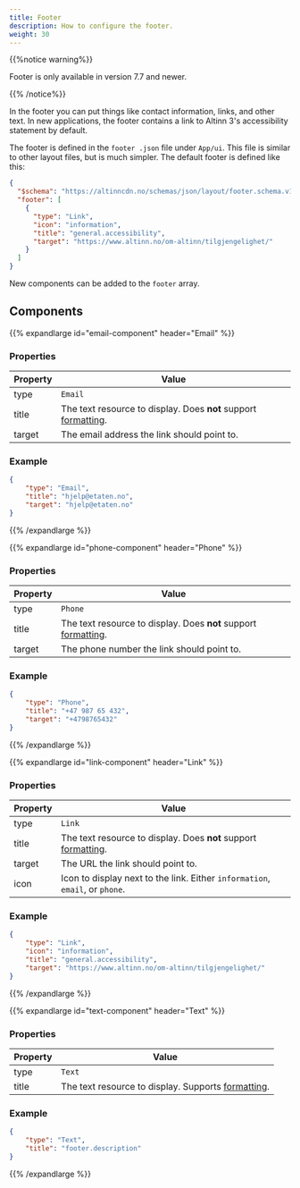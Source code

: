 ```yaml
---
title: Footer
description: How to configure the footer.
weight: 30
---
```


{{%notice warning%}}

Footer is only available in version 7.7 and newer.

{{% /notice%}}

In the footer you can put things like contact information, links, and other text. In new applications, the footer contains a link to Altinn 3's accessibility statement by default.

The footer is defined in the `footer .json` file under `App/ui`. This file is similar to other layout files, but is much simpler. The default footer is defined like this:

```json
{
  "$schema": "https://altinncdn.no/schemas/json/layout/footer.schema.v1.json",
  "footer": [
    {
      "type": "Link",
      "icon": "information",
      "title": "general.accessibility",
      "target": "https://www.altinn.no/om-altinn/tilgjengelighet/"
    }
  ]
}
```

New components can be added to the `footer` array.

## Components

{{% expandlarge id="email-component" header="Email" %}}

### Properties

| Property | Value                                                                                                            |
| -------- | ---------------------------------------------------------------------------------------------------------------- |
| type     | `Email`                                                                                                          |
| title    | The text resource to display. Does **not** support [formatting](/app/development/ux/texts/#formatting-of-texts). |
| target   | The email address the link should point to.                                                                      |

### Example

```json
{
    "type": "Email",
    "title": "hjelp@etaten.no",
    "target": "hjelp@etaten.no"
}
```

{{% /expandlarge %}}

{{% expandlarge id="phone-component" header="Phone" %}}

### Properties

| Property | Value                                                                                                            |
| -------- | ---------------------------------------------------------------------------------------------------------------- |
| type     | `Phone`                                                                                                          |
| title    | The text resource to display. Does **not** support [formatting](/app/development/ux/texts/#formatting-of-texts). |
| target   | The phone number the link should point to.                                                                       |

### Example

```json
{
    "type": "Phone",
    "title": "+47 987 65 432",
    "target": "+4798765432"
}
```

{{% /expandlarge %}}

{{% expandlarge id="link-component" header="Link" %}}

### Properties

| Property | Value                                                                                                            |
| -------- | ---------------------------------------------------------------------------------------------------------------- |
| type     | `Link`                                                                                                           |
| title    | The text resource to display. Does **not** support [formatting](/app/development/ux/texts/#formatting-of-texts). |
| target   | The URL the link should point to.                                                                                |
| icon     | Icon to display next to the link. Either `information`, `email`, or `phone`.                                     |

### Example

```json
{
    "type": "Link",
    "icon": "information",
    "title": "general.accessibility",
    "target": "https://www.altinn.no/om-altinn/tilgjengelighet/"
}
```

{{% /expandlarge %}}

{{% expandlarge id="text-component" header="Text" %}}

### Properties

| Property | Value                                                                                                |
| -------- | ---------------------------------------------------------------------------------------------------- |
| type     | `Text`                                                                                               |
| title    | The text resource to display. Supports [formatting](/app/development/ux/texts/#formatting-of-texts). |

### Example

```json
{
    "type": "Text",
    "title": "footer.description"
}
```

{{% /expandlarge %}}
